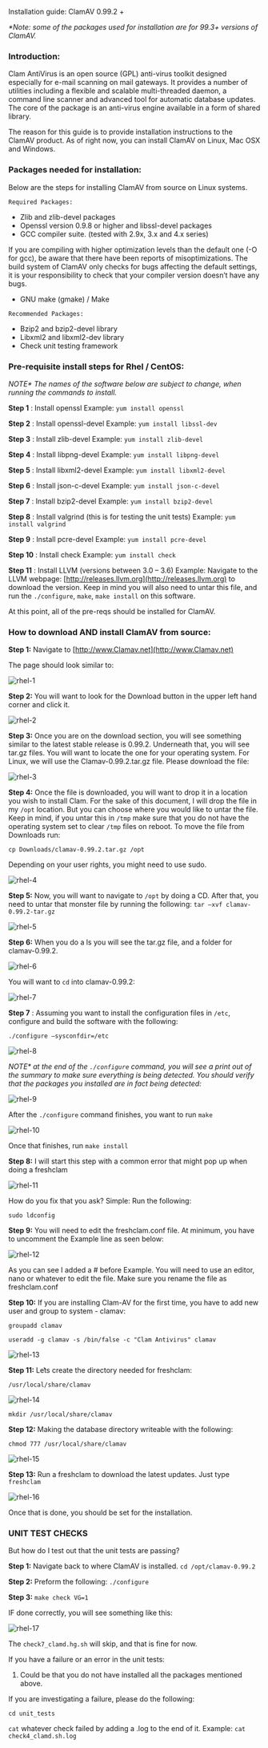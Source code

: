 Installation guide: ClamAV 0.99.2 +

_*Note: some of the packages used for installation are for 99.3+ versions of ClamAV._


### Introduction:

Clam AntiVirus is an open source (GPL) anti-virus toolkit designed especially
for e-mail scanning on mail gateways. It provides a number of utilities including
a flexible and scalable multi-threaded daemon, a command line scanner and advanced
tool for automatic database updates. The core of the package is an anti-virus engine
available in a form of shared library.

The reason for this guide is to provide installation instructions to the ClamAV product.
As of right now, you can install ClamAV on Linux, Mac OSX and Windows.


### Packages needed for installation:

Below are the steps for installing ClamAV from source on Linux systems.

```
Required Packages:
```

- Zlib and zlib-devel packages
- Openssl version 0.9.8 or higher and libssl-devel packages
- GCC compiler suite. (tested with 2.9x, 3.x and 4.x series)

If you are compiling with higher optimization levels than the default one (-O
for gcc), be aware that there have been reports of misoptimizations. The
build system of ClamAV only checks for bugs affecting the default settings,
it is your responsibility to check that your compiler version doesn’t have any
bugs.

- GNU make (gmake) / Make

```
Recommended Packages:
```

- Bzip2 and bzip2-devel library
- Libxml2 and libxml2-dev library
- Check unit testing framework


### Pre-requisite install steps for Rhel / CentOS:
_NOTE* The names of the software below are subject to change, when running the commands to install._

**Step 1** : Install openssl
Example: `yum install openssl`

**Step 2** : Install openssl-devel
Example: `yum install libssl-dev`

**Step 3** : Install zlib-devel
Example: `yum install zlib-devel`

**Step 4** : Install libpng-devel
Example: `yum install libpng-devel`

**Step 5** : Install libxml2-devel
Example: `yum install libxml2-devel`

**Step 6** : Install json-c-devel
Example: `yum install json-c-devel`

**Step 7** : Install bzip2-devel
Example: `yum install bzip2-devel`

**Step 8** : Install valgrind (this is for testing the unit tests)
Example: `yum install valgrind`

**Step 9** : Install pcre-devel
Example: `yum install pcre-devel`

**Step 10** : Install check
Example: `yum install check`

**Step 11** : Install LLVM (versions between 3.0 – 3.6)
Example: Navigate to the LLVM webpage:
[http://releases.llvm.org](http://releases.llvm.org) to download the version. Keep in mind you will also need to
untar this file, and run the `./configure`, `make`, `make install` on this software.

At this point, all of the pre-reqs should be installed for ClamAV.


### How to download AND install ClamAV from source:

**Step 1:**
Navigate to [http://www.Clamav.net](http://www.Clamav.net)

The page should look similar to:

![rhel-1](https://github.com/Cisco-Talos/clamav-faq/blob/master/manual/pictures_4_markdown/rhel/rhel-1.jpg)

**Step 2:**
You will want to look for the Download button in the upper left hand corner and click it.

![rhel-2](https://github.com/Cisco-Talos/clamav-faq/blob/master/manual/pictures_4_markdown/rhel/rhel-2.jpg)

**Step 3:**
Once you are on the download section, you will see something similar to the latest stable
release is 0.99.2. Underneath that, you will see tar.gz files. You will want to locate the one for
your operating system. For Linux, we will use the Clamav-0.99.2.tar.gz file.
Please download the file:

![rhel-3](https://github.com/Cisco-Talos/clamav-faq/blob/master/manual/pictures_4_markdown/rhel/rhel-3.jpg)

**Step 4:**
Once the file is downloaded, you will want to drop it in a location you wish to install Clam. For
the sake of this document, I will drop the file in my `/opt` location. But you can choose where
you would like to untar the file. Keep in mind, if you untar this in `/tmp` make sure that you do
not have the operating system set to clear `/tmp` files on reboot.
To move the file from Downloads run:

`cp Downloads/clamav-0.99.2.tar.gz /opt`

Depending on your user rights, you might need to use sudo.

![rhel-4](https://github.com/Cisco-Talos/clamav-faq/blob/master/manual/pictures_4_markdown/rhel/rhel-4.jpg)

**Step 5:**
Now, you will want to navigate to `/opt` by doing a CD. After that, you need to untar that
monster file by running the following: `tar –xvf clamav-0.99.2-tar.gz`

![rhel-5](https://github.com/Cisco-Talos/clamav-faq/blob/master/manual/pictures_4_markdown/rhel/rhel-5.jpg)

**Step 6:**
When you do a ls you will see the tar.gz file, and a folder for clamav-0.99.2.

![rhel-6](https://github.com/Cisco-Talos/clamav-faq/blob/master/manual/pictures_4_markdown/rhel/rhel-6.jpg)

You will want to `cd` into clamav-0.99.2:

![rhel-7](https://github.com/Cisco-Talos/clamav-faq/blob/master/manual/pictures_4_markdown/rhel/rhel-7.jpg)

**Step 7** :
Assuming you want to install the configuration files in `/etc`, configure and build the software
with the following:

`./configure –sysconfdir=/etc`

![rhel-8](https://github.com/Cisco-Talos/clamav-faq/blob/master/manual/pictures_4_markdown/rhel/rhel-8.jpg)

_NOTE* at the end of the `./configure` command, you will see a print out of the summary to make sure everything is
being detected. You should verify that the packages you installed are in fact being detected:_

![rhel-9](https://github.com/Cisco-Talos/clamav-faq/blob/master/manual/pictures_4_markdown/rhel/rhel-9.jpg)

After the `./configure` command finishes, you want to run `make`

![rhel-10](https://github.com/Cisco-Talos/clamav-faq/blob/master/manual/pictures_4_markdown/rhel/rhel-10.jpg)

Once that finishes, run `make install`

**Step 8:**
I will start this step with a common error that might pop up when doing a freshclam

![rhel-11](https://github.com/Cisco-Talos/clamav-faq/blob/master/manual/pictures_4_markdown/rhel/rhel-11.jpg)

How do you fix that you ask? Simple:
Run the following:

`sudo ldconfig`

**Step 9:**
You will need to edit the freshclam.conf file. At minimum, you have to uncomment the Example
line as seen below:

![rhel-12](https://github.com/Cisco-Talos/clamav-faq/blob/master/manual/pictures_4_markdown/rhel/rhel-12.jpg)

As you can see I added a # before Example.
You will need to use an editor, nano or whatever to edit the file. Make sure you rename the file
as freshclam.conf


**Step 10:**
If you are installing Clam-AV for the first time, you have to add new user and group to
system - clamav:

```
groupadd clamav
```

```
useradd -g clamav -s /bin/false -c "Clam Antivirus" clamav
```

![rhel-13](https://github.com/Cisco-Talos/clamav-faq/blob/master/manual/pictures_4_markdown/rhel/rhel-13.jpg)

**Step 11:**
Let͛s create the directory needed for freshclam:

`/usr/local/share/clamav`

![rhel-14](https://github.com/Cisco-Talos/clamav-faq/blob/master/manual/pictures_4_markdown/rhel/rhel-14.jpg)

`mkdir /usr/local/share/clamav`

**Step 12:**
Making the database directory writeable with the following:

`chmod 777 /usr/local/share/clamav`

![rhel-15](https://github.com/Cisco-Talos/clamav-faq/blob/master/manual/pictures_4_markdown/rhel/rhel-15.jpg)

**Step 13:**
Run a freshclam to download the latest updates.
Just type `freshclam`

![rhel-16](https://github.com/Cisco-Talos/clamav-faq/blob/master/manual/pictures_4_markdown/rhel/rhel-16.jpg)

Once that is done, you should be set for the installation.


### UNIT TEST CHECKS

But how do I test out that the unit tests are passing?

**Step 1:**
Navigate back to where ClamAV is installed. `cd /opt/clamav-0.99.2`

**Step 2:**
Preform the following:
`./configure`

**Step 3:**
`make check VG=1`

IF done correctly, you will see something like this:

![rhel-17](https://github.com/Cisco-Talos/clamav-faq/blob/master/manual/pictures_4_markdown/rhel/rhel-17.jpg)

The `check7_clamd.hg.sh` will skip, and that is fine for now.

If you have a failure or an error in the unit tests:
1) Could be that you do not have installed all the packages mentioned above.

If you are investigating a failure, please do the following:

`cd unit_tests`

`cat` whatever check failed by adding a .log to the end of it.
Example: `cat check4_clamd.sh.log`


